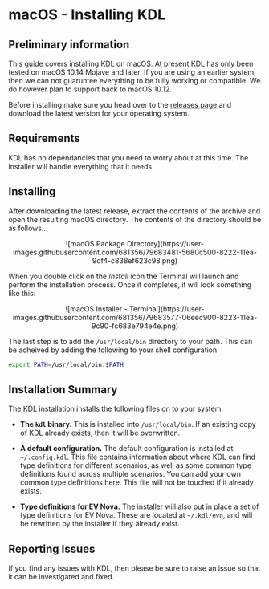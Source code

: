 # macOS - Installing KDL

## Preliminary information
This guide covers installing KDL on macOS. At present KDL has only been tested
on macOS 10.14 Mojave and later. If you are using an earlier system, then we can
not guaruntee everything to be fully working or compatible. We do however plan to
support back to macOS 10.12.

Before installing make sure you head over to the [releases page](https://github.com/tjhancocks/kdl/releases) and download the latest version for your operating system.

## Requirements
KDL has no dependancies that you need to worry about at this time. The installer
will handle everything that it needs.

## Installing
After downloading the latest release, extract the contents of the archive and open
the resulting macOS directory. The contents of the directory should be as follows...

<center>![macOS Package Directory](https://user-images.githubusercontent.com/681356/79683481-5680c500-8222-11ea-9df4-c838ef623c98.png)</center>

When you double click on the _Install_ icon the Terminal will launch and perform
the installation process. Once it completes, it will look something like this:

<center>![macOS Installer - Terminal](https://user-images.githubusercontent.com/681356/79683577-06eec900-8223-11ea-9c90-fc683e794e4e.png)</center>

The last step is to add the `/usr/local/bin` directory to your path. This can be
acheived by adding the following to your shell configuration

```sh
export PATH=/usr/local/bin:$PATH
```

## Installation Summary
The KDL installation installs the following files on to your system:

- **The `kdl` binary.**
  This is installed into `/usr/local/bin`. If an existing copy of KDL already
  exists, then it will be overwritten.

- **A default configuration.**
  The default configuration is installed at `~/.config.kdl`. This file contains
  information about where KDL can find type definitions for different scenarios,
  as well as some common type definitions found across multiple scenarios. You
  can add your own common type definitions here. This file will not be touched
  if it already exists.

- **Type definitions for EV Nova.**
  The installer will also put in place a set of type definitions for EV Nova.
  These are located at `~/.kdl/evn`, and will be rewritten by the installer if
  they already exist.

## Reporting Issues
If you find any issues with KDL, then please be sure to raise an issue so that
it can be investigated and fixed.

